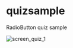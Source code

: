 # quizsample
RadioButton quiz sample

![screen_quiz_1](https://github.com/user-attachments/assets/f0587c40-85b1-4e3d-88d4-25f041ebb38e)
